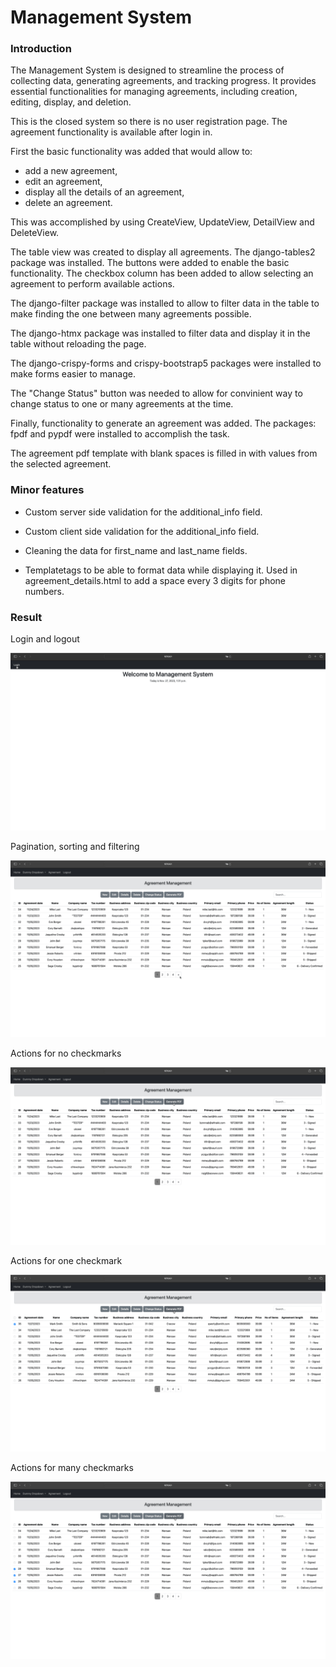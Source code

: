 # Management System
### Introduction
The Management System is designed to streamline the process of collecting data, generating agreements, and tracking
progress. It provides essential functionalities for managing agreements, including creation, editing, display, and deletion.

This is the closed system so there is no user registration page.
The agreement functionality is available after login in.

First the basic functionality was added that would allow to:
- add a new agreement,
- edit an agreement,
- display all the details of an agreement,
- delete an agreement.

This was accomplished by using CreateView, UpdateView, DetailView and DeleteView.

The table view was created to display all agreements. The django-tables2 package was installed.
The buttons were added to enable the basic functionality. The checkbox column has been added to allow selecting
an agreement to perform available actions.

The django-filter package was installed to allow to filter data in the table to make finding the one between many
agreements possible.
 
The django-htmx package was installed to filter data and display it in the table without reloading the page.

The django-crispy-forms and crispy-bootstrap5 packages were installed to make forms easier to manage.

The "Change Status" button was needed to allow for convinient way to change status to one or many agreements
at the time.

Finally, functionality to generate an agreement was added. The packages: fpdf and pypdf were installed
to accomplish the task.

The agreement pdf template with blank spaces is filled in with values from the selected agreement.

### Minor features
* Custom server side validation for the additional_info field.

* Custom client side validation for the additional_info field.

* Cleaning the data for first_name and last_name fields.

* Templatetags to be able to format data while displaying it. Used in agreement_details.html to add a space
every 3 digits for phone numbers.

### Result

Login and logout

![Login_Logout](preview/mgmt_system_login_logout.gif)

Pagination, sorting and filtering

![Pagination_Sorting_Filtering](preview/mgmt_system_pagination_sorting_filtering.gif)

Actions for no checkmarks

![Actions_No_Checkmarks](preview/mgmt_system_actions_no_checkmarks.gif)

Actions for one checkmark

![Actions_One_Checkmark](preview/mgmt_system_actions_one_checkmark.gif)

Actions for many checkmarks

![Actions_Many_Checkmarks](preview/mgmt_system_actions_many_checkmarks.gif)
